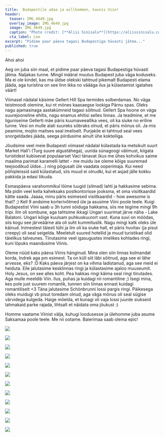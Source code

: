 ```yaml
---
title:  Budapestile adaa ja willkommen, kaunis Viin!
header: 
  teaser: IMG_4649.jpg
  overlay_image: IMG_4649.jpg
  image: IMG_4649.jpg
  caption: "Photo credit: [**Aliis Sinisalu**](https://aliissinisalu.com/)"
  cta_label: Loe
excerpt: "Pidime paar päeva tagasi Budapestiga hüvasti jätma..."
published: true
---
```

Ahoi ahoi

Aeg on juba siin maal, et pidime paar päeva tagasi Budapestiga hüvasti jätma. Naljakas tunne. Mingil määral muutus Budapest juba väga koduseks. Ma ei ole kindel, kas ma üldse olekski tahtnud pikemalt Budapesti elama jääda, aga turistina on see linn ikka no väääga ilus ja külastamist igatahes väärt! 

Viimasel nädalal käisime Gellert Hill Spa termides solberdamas. No väga teistmoodi olemine, kui nt mõnes kaasaegse lookiga Pärnu spas. Oleks nagu ajamasinaga aastakümneid tagasi sõitnud. Gellert Spa hoone on väga suurejooneline ehitis, nagu enamus ehitisi selles linnas. Ja teadmine, et me liguniseime Gellerti mäe päris kuumaveeallika vees, oli ka siuke no eriline tunne. Vesi on mulle alati suureks sõbraks olnud, et päris mõnus oli. Ja mis peamine, mojito maitses seal imeliselt. Purjakile ei tahtnud seal vees snorgeldades jääda, seega piirdusime ainult ühe kokteiliga.

Jõudsime veel meie Budapesti viimasel nädalal külastada ka metsikult suurt Market Hall'i (Turg suure algustähega), uurida sünagoogi välimust, kiigata turistidest kubisevat populaarset Vaci tänavat (kus me ühes kohvikus saime maailma parimat karamelli lattet - me muidu ise oleme kõige suuremad teejoodikud üldse...) ning põgusalt üle vaadata ooperimaja. Kui need põhipleissid said külastatud, siis muud ei olnudki, kui et asjad jälle kokku pakkida ja edasi liikuda.

Esmaspäeva varahommikul lõime luugid (silmad) lahti ja hakkasime sebima. Ma pidin veel kella kaheksaks postkontorisse jooksma, et oma visiitkaardid kätte saada. Jaaaa, minu päris esimesed visiitkaardid - how awesome is that? ;) Kell 9 andsime korterivõtmed üle ja asusime Viini poole teele. Kuigi Budapestist Viini saab u 3h tunni sõiduga hakkama, siis me tegime mingi 9h tripi. Ilm oli sombune, aga tahtsime ikkagi Ungari suurimat järve näha - Lake Balatoni. Ungari kõige kuulsam puhkuskuurort vast. Kuna suvi on möödas, siis kogu see järveäärne ala oli suht kummituslik. Nagu mingi katk oleks üle käinud. Inimestest täiesti tühi ja ilm oli ka siuke hall, et päris huvitav (ja pisut creepy) oli seal seigelda. Meeletult suured hotellid ja muud turistikad olid täielikus talveunes. Tiirutasime veel igasugustes imelikes kohtades ringi, kuni lõpuks maandusime Viinis.

Oleme nüüd kaks päeva Viinis hänginud. Mina olen siin linnas kolmandat korda, Indrek aga pm esimest. Ta on küll siit läbi sõitnud, aga see ei lähe arvesse, eks? :D Kaks päeva järjest on ka vihma ladistanud, aga see meid ei heiduta. Eile jalutasime kesklinnas ringi ja külastasime ajaloo muuseumit. Holy Jesus, on see alles koht. Pea hakkas ringi käima seal ringi tiirutades. Aga mulle meeldib Viin. Ilus, puhas ja kuidagi nii romantiline ;) Isegi mina, kes pole just suurem romantik, tunnen siin linnas ennast kuidagi romantiliselt <3 Täna jalutasime Schönbrunni lossi pargis ringi. Päikesega oleks muidugi vb pisut toredam olnud, aga väga mõnus oli seal sügise värvidega kulgeda. Haige mõelda, et kunagi oli vaja lossi juurde siukseid lahmakaid parke rajada, lihtsalt et näidata oma jõukust :)

Homme vaatame Viinist välja, kuhugi loodusesse ja ülehomme juba asume Saksamaa poole teele. Me nii ootame. Baierimaa saab olema epic!

![]({{site.baseurl}}/images/IMG_4621.jpg)

![]({{site.baseurl}}/images/IMG_4623.jpg)

![]({{site.baseurl}}/images/IMG_4637.jpg)

![]({{site.baseurl}}/images/IMG_4642.jpg)

![]({{site.baseurl}}/images/IMG_4645.jpg)

![]({{site.baseurl}}/images/IMG_4647.jpg)

![]({{site.baseurl}}/images/IMG_4655.jpg)

![]({{site.baseurl}}/images/IMG_4659.jpg)

![]({{site.baseurl}}/images/IMG_20161018_143058.jpg)

![]({{site.baseurl}}/images/IMG_20161018_153715.jpg)

![]({{site.baseurl}}/images/IMG_20161018_153751.jpg)

![]({{site.baseurl}}/images/IMG_20161019_153526.jpg)

